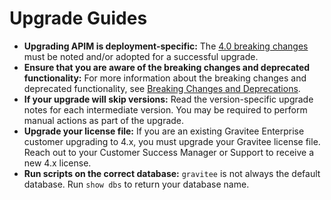 # Upgrade Guides

* **Upgrading APIM is deployment-specific:** The [4.0 breaking changes](../introduction/breaking-changes-and-deprecations.md#id-4.0-breaking-changes) must be noted and/or adopted for a successful upgrade.
* **Ensure that you are aware of the breaking changes and deprecated functionality:** For more information about the breaking changes and deprecated functionality, see [Breaking Changes and Deprecations](../introduction/breaking-changes-and-deprecations.md).
* **If your upgrade will skip versions:** Read the version-specific upgrade notes for each intermediate version. You may be required to perform manual actions as part of the upgrade.
* **Upgrade your license file:** If you are an existing Gravitee Enterprise customer upgrading to 4.x, you must upgrade your Gravitee license file. Reach out to your Customer Success Manager or Support to receive a new 4.x license.
* **Run scripts on the correct database:** `gravitee` is not always the default database. Run `show dbs` to return your database name.
